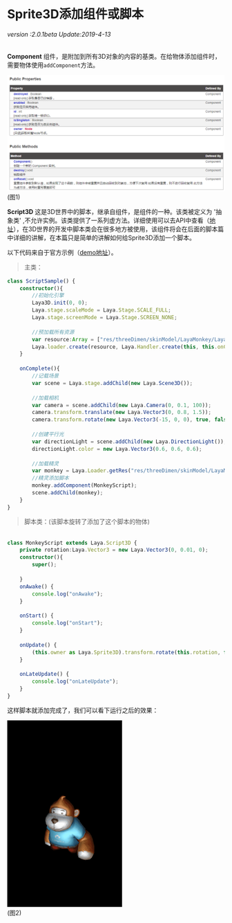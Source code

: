 # Sprite3D添加组件或脚本 

###### *version :2.0.1beta   Update:2019-4-13*

**Component** 组件，是附加到所有3D对象的内容的基类。在给物体添加组件时，需要物体使用`addComponent`方法。

![](img/1.png)<br>(图1)

**Script3D** 这是3D世界中的脚本，继承自组件，是组件的一种。该类被定义为 '抽象类' ,不允许实例。该类提供了一系列虚方法。详细使用可以去API中查看（[地址](https://layaair.ldc.layabox.com/api2/Chinese/index.html?category=3D&class=laya.d3.component.Script3D)），在3D世界的开发中脚本类会在很多地方被使用，该组件将会在后面的脚本篇中详细的讲解，在本篇只是简单的讲解如何给Sprite3D添加一个脚本。

以下代码来自于官方示例（[demo地址](https://layaair.ldc.layabox.com/demo2/?language=ch&category=3d&group=Sprite3D&name=ScriptSample)）。

> 主类：
>

```typescript
class ScriptSample() {
    constructor(){
        //初始化引擎
        Laya3D.init(0, 0);
        Laya.stage.scaleMode = Laya.Stage.SCALE_FULL;
        Laya.stage.screenMode = Laya.Stage.SCREEN_NONE;

        //预加载所有资源
        var resource:Array = ["res/threeDimen/skinModel/LayaMonkey/LayaMonkey.lh"];
        Laya.loader.create(resource, Laya.Handler.create(this, this.onComplete));    
    }
    
    onComplete(){
        //记载场景
        var scene = Laya.stage.addChild(new Laya.Scene3D());

        //加载相机
        var camera = scene.addChild(new Laya.Camera(0, 0.1, 100));
        camera.transform.translate(new Laya.Vector3(0, 0.8, 1.5));
        camera.transform.rotate(new Laya.Vector3(-15, 0, 0), true, false);

        //创建平行光
        var directionLight = scene.addChild(new Laya.DirectionLight());
        directionLight.color = new Laya.Vector3(0.6, 0.6, 0.6);

        //加载精灵
        var monkey = Laya.Loader.getRes("res/threeDimen/skinModel/LayaMonkey/LayaMonkey.lh");
        //精灵添加脚本
        monkey.addComponent(MonkeyScript);
        scene.addChild(monkey);
    }
}


```

> 脚本类：(该脚本旋转了添加了这个脚本的物体)
>

```typescript

class MonkeyScript extends Laya.Script3D {
    private rotation:Laya.Vector3 = new Laya.Vector3(0, 0.01, 0); 	
	constructor(){
        super();
       
    }
	onAwake() {
		console.log("onAwake");
	}
	
	onStart() {
		console.log("onStart");
	}
	
	onUpdate() {
		(this.owner as Laya.Sprite3D).transform.rotate(this.rotation, false);
	}
	
	onLateUpdate() {
		console.log("onLateUpdate");
	}
}

```

这样脚本就添加完成了，我们可以看下运行之后的效果：

![](img/2.gif)<br>(图2)
